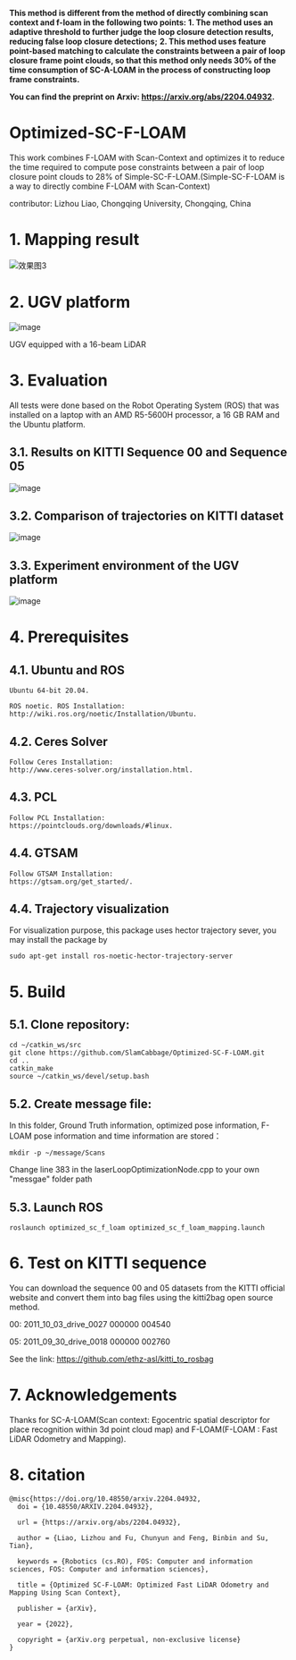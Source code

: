 **This method is different from the method of directly combining scan context and f-loam in the following two points:**
**1. The method uses an adaptive threshold to further judge the loop closure detection results, reducing false loop closure detections;**
**2. This method uses feature point-based matching to calculate the constraints between a pair of loop closure frame point clouds, so that this method only needs 30% of the time consumption of SC-A-LOAM in the process of constructing loop frame constraints.**

**You can find the preprint on Arxiv: https://arxiv.org/abs/2204.04932.**

# Optimized-SC-F-LOAM
This work combines F-LOAM with Scan-Context and optimizes it to reduce the time required to compute pose constraints between a pair of loop closure point clouds to 28% of Simple-SC-F-LOAM.(Simple-SC-F-LOAM is a way to directly combine F-LOAM with Scan-Context)

contributor: Lizhou Liao, Chongqing University, Chongqing, China

# 1. Mapping result
![效果图3](https://user-images.githubusercontent.com/95751923/155124889-934ea649-3b03-4e8d-84af-608753f34c93.png)

# 2. UGV platform
![image](https://user-images.githubusercontent.com/95751923/155125896-55f90f9d-4c04-4cc0-a605-095c7d05709d.png)

UGV equipped with a 16-beam LiDAR
# 3. Evaluation

All tests were done based on the Robot Operating System (ROS) that was installed on a laptop with an AMD R5-5600H processor, a 16 GB RAM and the Ubuntu platform.

## 3.1. Results on KITTI Sequence 00 and Sequence 05
![image](https://user-images.githubusercontent.com/95751923/155125294-980e6a3d-6e76-4a23-9771-493ba278677e.png)


## 3.2. Comparison of trajectories on KITTI dataset
![image](https://user-images.githubusercontent.com/95751923/155125478-a361762f-f18e-4161-b892-6f5080f5681f.png)


## 3.3. Experiment environment of the UGV platform
![image](https://user-images.githubusercontent.com/95751923/155126033-faae2e47-ca13-4fa5-b8ea-653a1a03cc2d.png)


# 4. Prerequisites
## 4.1. Ubuntu and ROS
    Ubuntu 64-bit 20.04.
    
    ROS noetic. ROS Installation: http://wiki.ros.org/noetic/Installation/Ubuntu.

## 4.2. Ceres Solver
    Follow Ceres Installation: 
    http://www.ceres-solver.org/installation.html.

## 4.3. PCL
    Follow PCL Installation: 
    https://pointclouds.org/downloads/#linux.

## 4.4. GTSAM
    Follow GTSAM Installation: 
    https://gtsam.org/get_started/.

## 4.4. Trajectory visualization
For visualization purpose, this package uses hector trajectory sever, you may install the package by

    sudo apt-get install ros-noetic-hector-trajectory-server

# 5. Build
## 5.1. Clone repository:
    cd ~/catkin_ws/src
    git clone https://github.com/SlamCabbage/Optimized-SC-F-LOAM.git
    cd ..
    catkin_make
    source ~/catkin_ws/devel/setup.bash

## 5.2. Create message file:

In this folder, Ground Truth information, optimized pose information, F-LOAM pose information and time information are stored：

```
mkdir -p ~/message/Scans
```
Change line 383 in the laserLoopOptimizationNode.cpp to your own "messgae" folder path

## 5.3. Launch ROS

    roslaunch optimized_sc_f_loam optimized_sc_f_loam_mapping.launch

# 6. Test on KITTI sequence
You can download the sequence 00 and 05 datasets from the KITTI official website and convert them into bag files using the kitti2bag open source method.

00: 2011_10_03_drive_0027 000000 004540

05: 2011_09_30_drive_0018 000000 002760

See the link: https://github.com/ethz-asl/kitti_to_rosbag


# 7. Acknowledgements
Thanks for SC-A-LOAM(Scan context: Egocentric spatial descriptor for place recognition within 3d point cloud map) and F-LOAM(F-LOAM : Fast LiDAR Odometry and Mapping).

# 8. citation
```
@misc{https://doi.org/10.48550/arxiv.2204.04932,
  doi = {10.48550/ARXIV.2204.04932},
  
  url = {https://arxiv.org/abs/2204.04932},
  
  author = {Liao, Lizhou and Fu, Chunyun and Feng, Binbin and Su, Tian},
  
  keywords = {Robotics (cs.RO), FOS: Computer and information sciences, FOS: Computer and information sciences},
  
  title = {Optimized SC-F-LOAM: Optimized Fast LiDAR Odometry and Mapping Using Scan Context},
  
  publisher = {arXiv},
  
  year = {2022},
  
  copyright = {arXiv.org perpetual, non-exclusive license}
}
```

